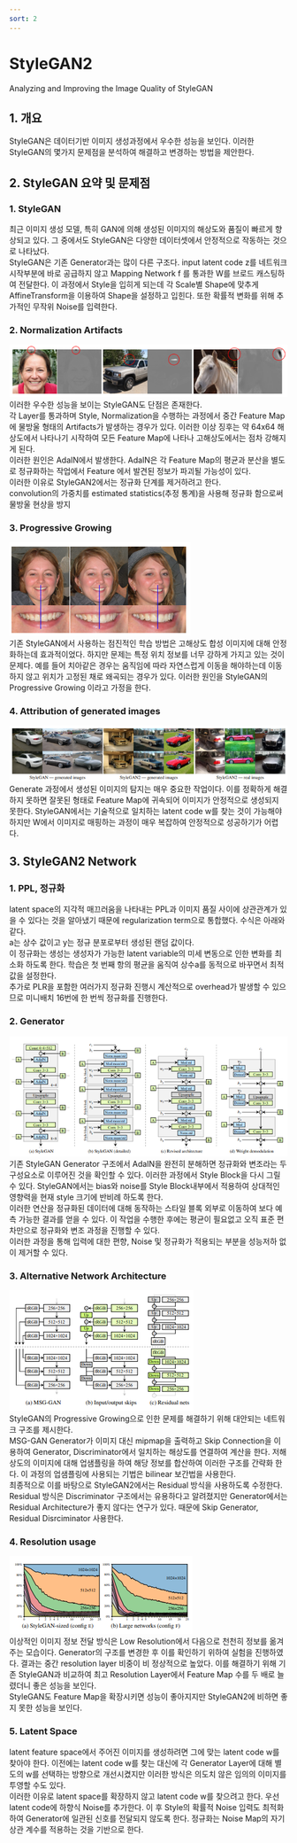 ```yaml
---
sort: 2
---
```


# StyleGAN2  
Analyzing and Improving the Image Quality of StyleGAN
  

## 1. 개요
StyleGAN은 데이터기반 이미지 생성과정에서 우수한 성능을 보인다. 이러한 StyleGAN의 몇가지 문제점을 분석하여 해결하고 변경하는 방법을 제안한다.  

## 2. StyleGAN 요약 및 문제점
### 1. StyleGAN
최근 이미지 생성 모델, 특히 GAN에 의해 생성된 이미지의 해상도와 품질이 빠르게 향상되고 있다. 그 중에서도 StyleGAN은 다양한 데이터셋에서 안정적으로 작동하는 것으로 나타났다.  
StyleGAN은 기존 Generator과는 많이 다른 구조다. input latent code z를 네트워크 시작부분에 바로 공급하지 않고 Mapping Network f 를 통과한 W를 브로드 캐스팅하여 전달한다. 이 과정에서 Style을 입히게 되는데 각 Scale별 Shape에 맞추게 AffineTransform을 이용하여 Shape을 설정하고 입힌다. 또한 확률적 변화를 위해 추가적인 무작위 Noise를 입력한다. 

### 2. Normalization Artifacts  
![StyleGAN2-Artifacts](../../static/StyleGAN2-Artifacts.png)  
이러한 우수한 성능을 보이는 StyleGAN도 단점은 존재한다.  
각 Layer를 통과하며 Style, Normalization을 수행하는 과정에서 중간 Feature Map에 물방울 형태의 Artifacts가 발생하는 경우가 있다. 이러한 이상 징후는 약 64x64 해상도에서 나타나기 시작하여 모든 Feature Map에 나타나 고해상도에서는 점차 강해지게 된다.  
이러한 원인은 AdaIN에서 발생한다. AdaIN은 각 Feature Map의 평균과 분산을 별도로 정규화하는 작업에서 Feature 에서 발견된 정보가 파괴될 가능성이 있다.  
이러한 이유로 StyleGAN2에서는 정규화 단계를 제거하려고 한다.  
convolution의 가중치를 estimated statistics(추정 통계)을 사용해 정규화 함으로써 물방울 현상을 방지

### 3. Progressive Growing  
![StyleGAN2-FailteethImage](../../static/StyleGAN2-Failteeth.png)  
기존 StyleGAN에서 사용하는 점진적인 학습 방법은 고해상도 합성 이미지에 대해 안정화하는데 효과적이었다. 하지만 문제는 특정 위치 정보를 너무 강하게 가지고 있는 것이 문제다. 예를 들어 치아같은 경우는 움직임에 따라 자연스럽게 이동을 해야하는데 이동하지 않고 위치가 고정된 채로 왜곡되는 경우가 있다. 이러한 원인을 StyleGAN의 Progressive Growing 이라고 가정을 한다.  

### 4. Attribution of generated images  
![StyleGAN2-FailImage](../../static/StyleGAN2-FailImage.png)  
Generate 과정에서 생성된 이미지의 탐지는 매우 중요한 작업이다. 이를 정확하게 해결하지 못하면 잘못된 형태로 Feature Map에 귀속되어 이미지가 안정적으로 생성되지 못한다. StyleGAN에서는 기술적으로 일치하는 latent code w를 찾는 것이 가능해야 하지만 W에서 이미지로 매핑하는 과정이 매우 복잡하여 안정적으로 성공하기가 어렵다.

## 3. StyleGAN2 Network  
### 1. PPL, 정규화  
latent space의 지각적 매끄러움을 나타내는 PPL과 이미지 품질 사이에 상관관계가 있을 수 있다는 것을 알아냈기 때문에 regularization term으로 통합했다. 수식은 아래와 같다.  
a는 상수 값이고 y는 정규 분포로부터 생성된 랜덤 값이다.  
이 정규화는 생성는 생성자가 가능한 latent variable의 미세 변동으로 인한 변화를 최소화 하도록 한다. 학습은 첫 번째 항의 평균을 움직여 상수a를 동적으로 바꾸면서 최적 값을 설정한다.  
추가로 PLR을 포함한 여러가지 정규화 진행시 계산적으로 overhead가 발생할 수 있으므로 미니배치 16번에 한 번씩 정규화를 진행한다.

### 2. Generator  
![StyleGAN2-Generator](../../static/StyleGAN2-Generate001.png)  
기존 StyleGAN Generator 구조에서 AdaIN을 완전히 분해하면 정규화와 변조라는 두 구성요소로 이루어진 것을 확인할 수 있다. 이러한 과정에서 Style Block을 다시 그릴 수 있다. StyleGAN에서는 bias와 noise를 Style Block내부에서 적용하여 상대적인 영향력을 현재 style 크기에 반비례 하도록 한다.  
이러한 연산을 정규화된 데이터에 대해 동작하는 스타일 블록 외부로 이동하여 보다 예측 가능한 결과를 얻을 수 있다. 이 작업을 수행한 후에는 평균이 필요없고 오직 표준 편차만으로 정규화와 변조 과정을 진행할 수 있다.  
이러한 과정을 통해 입력에 대한 편향, Noise 및 정규화가 적용되는 부분을 성능저하 없이 제거할 수 있다.  

### 3. Alternative Network Architecture
![StyleGAN2-Generator2](../../static/StyleGAN2-Generate002.png)  
StyleGAN의 Progressive Growing으로 인한 문제를 해결하기 위해 대안되는 네트워크 구조를 제시한다.  
MSG-GAN Generator가 이미지 대신 mipmap을 출력하고 Skip Connection을 이용하여 Generator, Discriminator에서 일치하는 해상도를 연결하여 계산을 한다. 저해상도의 이미지에 대해 업샘플링을 하여 해당 정보를 합산하여 이러한 구조를 간략화 한다. 이 과정의 업샘플링에 사용되는 기법은 bilinear 보간법을 사용한다.  
최종적으로 이를 바탕으로 StyleGAN2에서는 Residual 방식을 사용하도록 수정한다. Residual 방식은 Discriminator 구조에서는 유용하다고 알려졌지만 Generator에서는 Residual Architecture가 좋지 않다는 연구가 있다. 때문에 Skip Generator, Residual Disrciminator 사용한다.  

### 4. Resolution usage  
![StyleGAN2-ResolutionUsage](../../static/StyleGAN2-ResolutionUsage.png)  
이상적인 이미지 정보 전달 방식은 Low Resolution에서 다음으로 천천히 정보를 옮겨주는 모습이다. Generator의 구조를 변경한 후 이를 확인하기 위하여 실험을 진행하였다. 결과는 중간 resolution layer 비중이 비 정상적으로 높았다. 이를 해결하기 위해 기존 StyleGAN과 비교하여 최고 Resolution Layer에서 Feature Map 수를 두 배로 늘렸더니 좋은 성능을 보인다.  
StyleGAN도 Feature Map을 확장시키면 성능이 좋아지지만 StyleGAN2에 비하면 좋지 못한 성능을 보인다.

### 5. Latent Space  
latent feature space에서 주어진 이미지를 생성하려면 그에 맞는 latent code w를 찾아야 한다. 이전에는 latent code w를 찾는 대신에 각 Generator Layer에 대해 별도의 w를 선택하는 방향으로 개선시켰지만 이러한 방식은 의도치 않은 임의의 이미지를 투영할 수도 있다.  
이러한 이유로 latent space를 확장하지 않고 latent code w를 찾으려고 한다. 우선 latent code에 하향식 Noise를 추가한다. 이 후 Style의 확률적 Noise 입력도 최적화하여 Generator에 일관된 신호를 전달되지 않도록 한다. 정규화는 Noise Map의 자기 상관 계수를 적용하는 것을 기반으로 한다.
